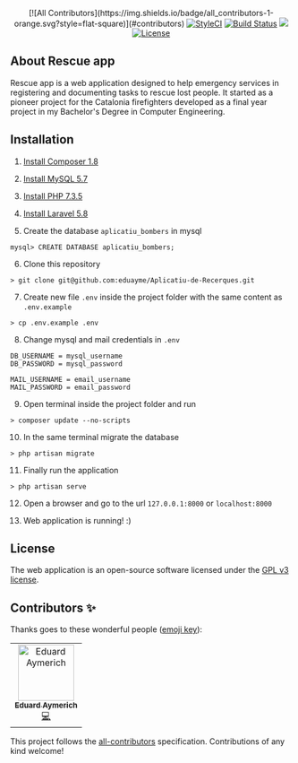 <p align="center">
[![All Contributors](https://img.shields.io/badge/all_contributors-1-orange.svg?style=flat-square)](#contributors)
<a href="https://github.styleci.io/repos/184948124"><img src="https://github.styleci.io/repos/184948124/shield?branch=master" alt="StyleCI"></a>
<a href="https://travis-ci.org/eduayme/Aplicatiu-de-Recerques"><img src="https://travis-ci.org/eduayme/Aplicatiu-de-Recerques.svg?branch=master" alt="Build Status"></a>
<a href="https://shields.io/"><img src="https://img.shields.io/badge/version-v1.0-blue"></a>
<a href="https://github.com/eduayme/Aplicatiu-de-Recerques/blob/master/LICENSE"><img src="https://img.shields.io/badge/License-GPLv3-blue.svg" alt="License"></a>
</p>


## About Rescue app
Rescue app is a web application designed to help emergency services in registering and documenting tasks to rescue lost people. It started as a pioneer project for the Catalonia firefighters developed as a final year project in my Bachelor's Degree in Computer Engineering.


## Installation
1) [Install Composer 1.8](https://getcomposer.org/download)

2) [Install MySQL 5.7](https://dev.mysql.com/doc/mysql-installation-excerpt/5.7/en/)

3) [Install PHP 7.3.5](https://www.php.net/downloads.php)

4) [Install Laravel 5.8](https://laravel.com/docs/5.8/installation)

5) Create the database `aplicatiu_bombers` in mysql
```
mysql> CREATE DATABASE aplicatiu_bombers;
```

6) Clone this repository
```
> git clone git@github.com:eduayme/Aplicatiu-de-Recerques.git
```

7) Create new file `.env` inside the project folder with the same content as `.env.example`
```
> cp .env.example .env
```

8) Change mysql and mail credentials in `.env`
```
DB_USERNAME = mysql_username
DB_PASSWORD = mysql_password

MAIL_USERNAME = email_username
MAIL_PASSWORD = email_password
```

9) Open terminal inside the project folder and run
```
> composer update --no-scripts
```

10) In the same terminal migrate the database
```
> php artisan migrate
```

11) Finally run the application
```
> php artisan serve
```

12) Open a browser and go to the url `127.0.0.1:8000` or `localhost:8000`

13) Web application is running! :)


## License
The web application is an open-source software licensed under the [GPL v3 license](https://opensource.org/licenses/GPL-3.0).

## Contributors ✨

Thanks goes to these wonderful people ([emoji key](https://allcontributors.org/docs/en/emoji-key)):

<!-- ALL-CONTRIBUTORS-LIST:START - Do not remove or modify this section -->
<!-- prettier-ignore -->
<table>
  <tr>
    <td align="center"><a href="https://linkedin.com/in/eduayme"><img src="https://avatars3.githubusercontent.com/u/26260104?v=4" width="100px;" alt="Eduard Aymerich"/><br /><sub><b>Eduard Aymerich</b></sub></a><br /><a href="https://github.com/eduayme/Rescue-app/commits?author=eduayme" title="Code">💻</a></td>
  </tr>
</table>

<!-- ALL-CONTRIBUTORS-LIST:END -->

This project follows the [all-contributors](https://github.com/all-contributors/all-contributors) specification. Contributions of any kind welcome!